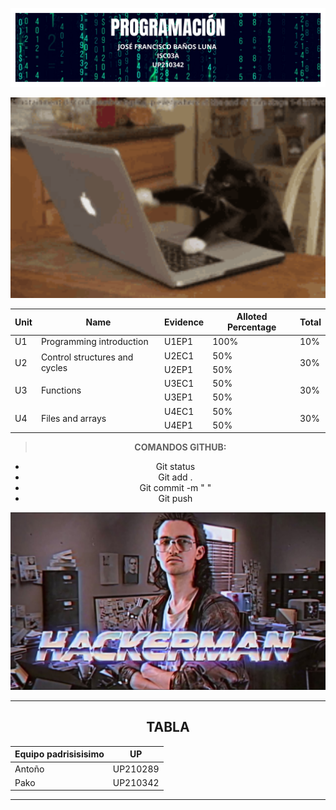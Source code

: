 
![Alt PROGRA](IMG/PROGRAMACION.png)


<div align="center">

<img src= "IMG/cat.gif" width="1000"  alt="">

</div>

<center>

<div align="center">

<table class="tg">
<thead>
  <tr>
    <th class="tg-c3ow">Unit</th>
    <th class="tg-c3ow">Name</th>
    <th class="tg-c3ow">Evidence</th>
    <th class="tg-c3ow">Alloted Percentage</th>
    <th class="tg-c3ow">Total</th>
  </tr>
</thead>
<tbody>
  <tr>
    <td class="tg-c3ow">U1</td>
    <td class="tg-c3ow">Programming introduction</td>
    <td class="tg-c3ow">U1EP1</td>
    <td class="tg-c3ow">100%</td>
    <td class="tg-c3ow">10%</td>
  </tr>
  <tr>
    <td class="tg-c3ow" rowspan="2">U2</td>
    <td class="tg-c3ow" rowspan="2">Control structures and cycles</td>
    <td class="tg-c3ow">U2EC1</td>
    <td class="tg-c3ow">50%</td>
    <td class="tg-c3ow" rowspan="2">30%</td>
  </tr>
  <tr>
    <td class="tg-c3ow">U2EP1</td>
    <td class="tg-c3ow">50%</td>
  </tr>
  <tr>
    <td class="tg-c3ow" rowspan="2">U3</td>
    <td class="tg-c3ow" rowspan="2">Functions</td>
    <td class="tg-c3ow">U3EC1</td>
    <td class="tg-c3ow">50%</td>
    <td class="tg-c3ow" rowspan="2">30%</td>
  </tr>
  <tr>
    <td class="tg-c3ow">U3EP1</td>
    <td class="tg-c3ow">50%</td>
  </tr>
   <tr>
    <td class="tg-c3ow" rowspan="2">U4</td>
    <td class="tg-c3ow" rowspan="2"> Files and arrays</td>
    <td class="tg-c3ow">U4EC1</td>
    <td class="tg-c3ow">50%</td>
    <td class="tg-c3ow" rowspan="2">30%</td>
  </tr>
  <tr>
    <td class="tg-c3ow">U4EP1</td>
    <td class="tg-c3ow">50%</td>
  </tr>
</tbody>
</table>



> **COMANDOS GITHUB:**

* Git status
* Git add .
* Git commit -m " "
* Git push

</div>

</center>

![Alt hackerman](IMG/toño.jpg)
___
<div align="center">


## **TABLA**
|Equipo padrisisisimo|UP      |
|--------------------|--------|
|Antoño              |UP210289|
|Pako                |UP210342|

___
</div>


